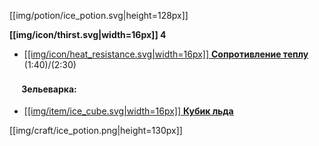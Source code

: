 [[img/potion/ice_potion.svg|height=128px]]

**[[img/icon/thirst.svg|width=16px]] 4**
- [[[img/icon/heat_resistance.svg|width=16px]] **Сопротивление теплу**](https://github.com/SoSeDiK-Universe/Wiki/wiki/Сопротивление-теплу) (1:40)/(2:30)

#### <img src="https://gamepedia.cursecdn.com/minecraft_gamepedia/c/ca/Brewing_stand_%28Item%29_TextureUpdate.png" width="16"> **Зельеварка**:
- [[[img/item/ice_cube.svg|width=16px]] **Кубик льда**](https://github.com/SoSeDiK-Universe/Wiki/wiki/Кубик-льда)

[[img/craft/ice_potion.png|height=130px]]